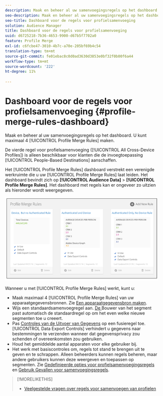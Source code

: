 ```yaml
---
description: Maak en beheer al uw samenvoegingsregels op het dashboard. U kunt maximaal vier regels voor het samenvoegen van profielen maken.
seo-description: Maak en beheer al uw samenvoegingsregels op het dashboard. U kunt maximaal vier regels voor het samenvoegen van profielen maken.
seo-title: Dashboard voor de regels voor profielsamenvoeging
solution: Audience Manager
title: Dashboard voor de regels voor profielsamenvoeging
uuid: d6725218-7b36-4653-9900-d67b5f7702a0
feature: Profile Merge
exl-id: c6fcbe47-3010-4b7c-a70e-205bf69b4c54
translation-type: tm+mt
source-git-commit: fe01ebac8c0d0ad3630d3853e0bf32f0b00f6a44
workflow-type: tm+mt
source-wordcount: '222'
ht-degree: 11%

---
```


# Dashboard voor de regels voor profielsamenvoeging {#profile-merge-rules-dashboard}

Maak en beheer al uw samenvoegingsregels op het dashboard. U kunt maximaal 4 [!UICONTROL Profile Merge Rules] maken.

De vierde regel voor profielsamenvoeging ([!UICONTROL All Cross-Device Profiles]) is alleen beschikbaar voor klanten die de invoegtoepassing [!UICONTROL People-Based Destinations] aanschaffen.

Het [!UICONTROL Profile Merge Rules] dashboard verstrekt een verenigde werkruimte die u uw [!UICONTROL Profile Merge Rules] laat leiden. Het dashboard bevindt zich op **[!UICONTROL Audience Data]** > **[!UICONTROL Profile Merge Rules]**. Het dashboard met regels kan er ongeveer zo uitzien als hieronder wordt weergegeven.

![](assets/profile-dashboard.png)

Wanneer u met [!UICONTROL Profile Merge Rules] werkt, kunt u:

* Maak maximaal 4 [!UICONTROL Profile Merge Rules] van uw apparaatgegevensbronnen. Zie [Een apparaatgegevensbron maken](merge-rules-start.md#create-data-source).
* Wijs een standaardsamenvoegregel aan. [De ](../segments/segment-builder.md) Bouwer van het segment past automatisch de standaardregel op om het even welke nieuwe segmenten toe u creeert.
* Pas [Controles van de Uitvoer van Gegevens](../data-export-controls.md) op een fusieregel toe. [!UICONTROL Data Export Controls] verhindert u gegevens naar bestemmingen te verzenden wanneer dat gegevensprivacy zou schenden of overeenkomsten zou gebruiken.
* Houd het gemiddelde aantal apparaten voor elke gebruiker bij.
* Het werk met basiscontroles om, regels tot stand te brengen uit te geven en te schrappen. Alleen beheerders kunnen regels beheren, maar andere gebruikers kunnen deze weergeven en toepassen op segmenten. Zie [Gedefinieerde opties voor profielsamenvoegingsregels](merge-rule-definitions.md) en [Gebruik Gevallen voor samenvoegingsregels](merge-rule-targeting-options.md).

>[!MORELIKETHIS]
>
>* [Veelgestelde vragen over regels voor samenvoegen van profielen](../../faq/faq-profile-merge.md)

